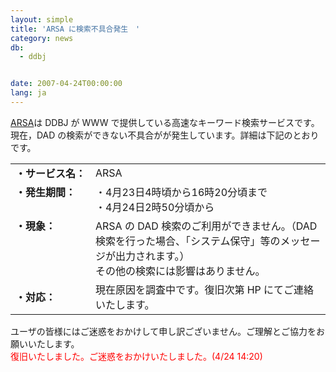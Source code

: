 ```yaml
---
layout: simple
title: 'ARSA に検索不具合発生　'
category: news
db:
  - ddbj


date: 2007-04-24T00:00:00
lang: ja
---
```


<html><a href="http://arsa.ddbj.nig.ac.jp/arsa/ddbjSearchInitial?action=toppage&amp;locale=ja" target='_blank"'>ARSA</a>は DDBJ が WWW で提供している高速なキーワード検索サービスです。現在，DAD の検索ができない不具合がが発生しています。詳細は下記のとおりです。

<table border="0">
    <tr>
        <td nowrap><b>・サービス名：</b></td>
        <td>ARSA</td>
    </tr>
    <tr>
        <td valign="top"><b>・発生期間：</b></td>
        <td>・4月23日4時頃から16時20分頃まで<br>・4月24日2時50分頃から</td>
    </tr>
    <tr>
        <td nowrap valign="top"><b>・現象：</b></td>
        <td>ARSA の DAD 検索のご利用ができません。（DAD 検索を行った場合、「システム保守」等のメッセージが出力されます。）<br>その他の検索には影響はありません。</td>
    </tr>
    <tr>
        <td><b>・対応：</b></td>
        <td>現在原因を調査中です。復旧次第 HP にてご連絡いたします。</td>
    </tr>
</table>

<p>ユーザの皆様にはご迷惑をおかけして申し訳ございません。ご理解とご協力をお願いいたします。<br>
    <font color="#ff0000">復旧いたしました。ご迷惑をおかけいたしました。(4/24 14:20)</font>
</p>
</html>

